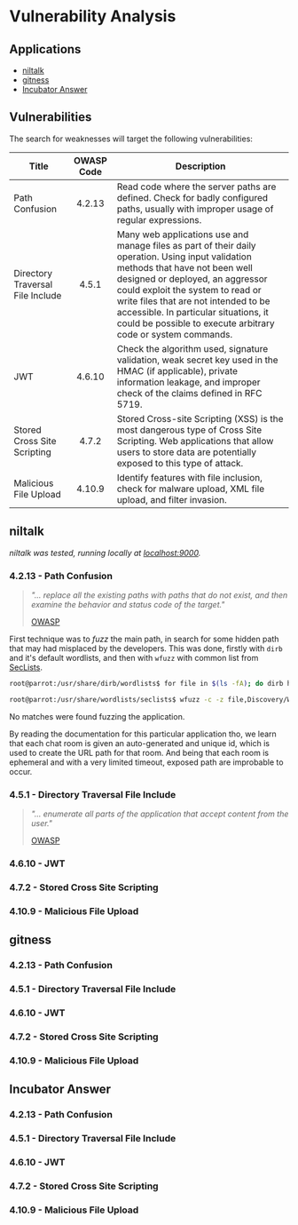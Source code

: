 # Vulnerability Analysis

## Applications

- [niltalk](https://github.com/knadh/niltalk)
- [gitness](https://github.com/harness/gitness)
- [Incubator Answer](https://github.com/apache/incubator-answer)

## Vulnerabilities

The search for weaknesses will target the following vulnerabilities:

| Title | OWASP Code | Description |
| - | :-: | - |
| Path Confusion | 4.2.13 | Read code where the server paths are defined. Check for badly configured paths, usually with improper usage of regular expressions. |
| Directory Traversal File Include | 4.5.1 | Many web applications use and manage files as part of their daily operation. Using input validation methods that have not been well designed or deployed, an aggressor could exploit the system to read or write files that are not intended to be accessible. In particular situations, it could be possible to execute arbitrary code or system commands.|
| JWT | 4.6.10 | Check the algorithm used, signature validation, weak secret key used in the HMAC (if applicable), private information leakage, and improper check of the claims defined in RFC 5719. |
| Stored Cross Site Scripting | 4.7.2 | Stored Cross-site Scripting (XSS) is the most dangerous type of Cross Site Scripting. Web applications that allow users to store data are potentially exposed to this type of attack. |
| Malicious File Upload | 4.10.9 | Identify features with file inclusion, check for malware upload, XML file upload, and filter invasion. |

## niltalk

_niltalk was tested, running locally at [localhost:9000](http://localhost:9000/)._

### 4.2.13 - Path Confusion

> _"... replace all the existing paths with paths that do not exist, and then examine the behavior and status code of the target."_
>
>[OWASP](https://owasp.org/www-project-web-security-testing-guide/latest/4-Web_Application_Security_Testing/02-Configuration_and_Deployment_Management_Testing/13-Test_for_Path_Confusion)

First technique was to _fuzz_ the main path, in search for some hidden path that may had misplaced by the developers. This was done, firstly with `dirb` and it's default wordlists, and then with `wfuzz` with common list from [SecLists](https://github.com/danielmiessler/SecLists).

```bash
root@parrot:/usr/share/dirb/wordlists$ for file in $(ls -fA); do dirb http://localhost:9000/ $file; done
```

```bash
root@parrot:/usr/share/wordlists/seclists$ wfuzz -c -z file,Discovery/Web-Content/directory-list-1.0.txt --sc 200 http://10.0.2.2:9000/FUZZ
```

No matches were found fuzzing the application.

By reading the documentation for this particular application tho, we learn that each chat room is given an auto-generated and unique id, which is used to create the URL path for that room. And being that each room is ephemeral and with a very limited timeout, exposed path are improbable to occur.

<!--
Test the /api endpoint
-->

### 4.5.1 - Directory Traversal File Include

> _"... enumerate all parts of the application that accept content from the user."_
>
>[OWASP](https://owasp.org/www-project-web-security-testing-guide/latest/4-Web_Application_Security_Testing/05-Authorization_Testing/01-Testing_Directory_Traversal_File_Include)

<!--
Application is not usable is address is 127.0.0.1 or 0.0.0.0 instead of "localhost"!!
-->



### 4.6.10 - JWT

### 4.7.2 - Stored Cross Site Scripting

### 4.10.9 - Malicious File Upload

## gitness

### 4.2.13 - Path Confusion

### 4.5.1 - Directory Traversal File Include

### 4.6.10 - JWT

### 4.7.2 - Stored Cross Site Scripting

### 4.10.9 - Malicious File Upload

## Incubator Answer

### 4.2.13 - Path Confusion

### 4.5.1 - Directory Traversal File Include

### 4.6.10 - JWT

### 4.7.2 - Stored Cross Site Scripting

### 4.10.9 - Malicious File Upload